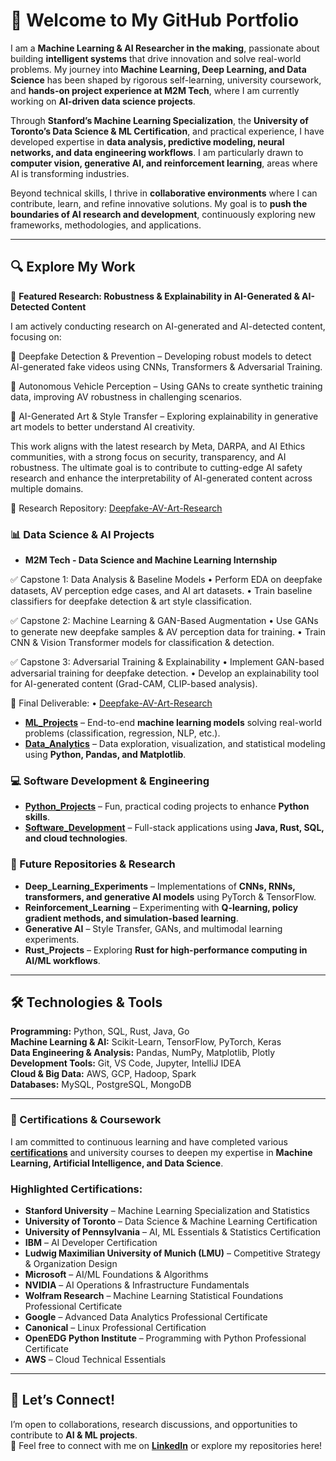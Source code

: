 # 🚀 Welcome to My GitHub Portfolio  

I am a **Machine Learning & AI Researcher in the making**, passionate about building **intelligent systems** that drive innovation and solve real-world problems. My journey into **Machine Learning, Deep Learning, and Data Science** has been shaped by rigorous self-learning, university coursework, and **hands-on project experience at M2M Tech**, where I am currently working on **AI-driven data science projects**.  

Through **Stanford’s Machine Learning Specialization**, the **University of Toronto’s Data Science & ML Certification**, and practical experience, I have developed expertise in **data analysis, predictive modeling, neural networks, and data engineering workflows**. I am particularly drawn to **computer vision, generative AI, and reinforcement learning**, areas where AI is transforming industries.  

Beyond technical skills, I thrive in **collaborative environments** where I can contribute, learn, and refine innovative solutions. My goal is to **push the boundaries of AI research and development**, continuously exploring new frameworks, methodologies, and applications.  

---

## 🔍 Explore My Work  
📌 **Featured Research: Robustness & Explainability in AI-Generated & AI-Detected Content**

I am actively conducting research on AI-generated and AI-detected content, focusing on:

🔹 Deepfake Detection & Prevention – Developing robust models to detect AI-generated fake videos using CNNs, Transformers & Adversarial Training.

🔹 Autonomous Vehicle Perception – Using GANs to create synthetic training data, improving AV robustness in challenging scenarios.

🔹 AI-Generated Art & Style Transfer – Exploring explainability in generative art models to better understand AI creativity.

This work aligns with the latest research by Meta, DARPA, and AI Ethics communities, with a strong focus on security, transparency, and AI robustness. The ultimate goal is to contribute to cutting-edge AI safety research and enhance the interpretability of AI-generated content across multiple domains.

📌 Research Repository: [Deepfake-AV-Art-Research](https://github.com/VinodAnbalagan/Deepfake-AV-Art-Research-.git)

### 📊 Data Science & AI Projects
- **M2M Tech - Data Science and Machine Learning Internship**
  
 ✅ Capstone 1: Data Analysis & Baseline Models
	•	Perform EDA on deepfake datasets, AV perception edge cases, and AI art datasets.
	•	Train baseline classifiers for deepfake detection & art style classification.

✅ Capstone 2: Machine Learning & GAN-Based Augmentation
	•	Use GANs to generate new deepfake samples & AV perception data for training.
	•	Train CNN & Vision Transformer models for classification & detection.

✅ Capstone 3: Adversarial Training & Explainability
	•	Implement GAN-based adversarial training for deepfake detection.
	•	Develop an explainability tool for AI-generated content (Grad-CAM, CLIP-based analysis).

📌 Final Deliverable:
	•	[Deepfake-AV-Art-Research](https://github.com/VinodAnbalagan/Deepfake-AV-Art-Research-.git)
 
- [**ML_Projects**](https://github.com/VinodAnbalagan/ML_Projects.git) – End-to-end **machine learning models** solving real-world problems (classification, regression, NLP, etc.).  
- [**Data_Analytics**](https://github.com/VinodAnbalagan/Data_Analytics.git) – Data exploration, visualization, and statistical modeling using **Python, Pandas, and Matplotlib**.  
  

### 💻 Software Development & Engineering  
- [**Python_Projects**](https://github.com/VinodAnbalagan/Python_Projects.git) – Fun, practical coding projects to enhance **Python skills**.    
- [**Software_Development**](https://github.com/VinodAnbalagan/Software-Development-.git) – Full-stack applications using **Java, Rust, SQL, and cloud technologies**.  

### 🚀 Future Repositories & Research 
- **Deep_Learning_Experiments** – Implementations of **CNNs, RNNs, transformers, and generative AI models** using PyTorch & TensorFlow.
- **Reinforcement_Learning** – Experimenting with **Q-learning, policy gradient methods, and simulation-based learning**.
- **Generative AI** – Style Transfer, GANs, and multimodal learning experiments.  
- **Rust_Projects** – Exploring **Rust for high-performance computing in AI/ML workflows**.    

---

## 🛠️ Technologies & Tools  

**Programming:** Python, SQL, Rust, Java, Go  
**Machine Learning & AI:** Scikit-Learn, TensorFlow, PyTorch, Keras  
**Data Engineering & Analysis:** Pandas, NumPy, Matplotlib, Plotly  
**Development Tools:** Git, VS Code, Jupyter, IntelliJ IDEA  
**Cloud & Big Data:** AWS, GCP, Hadoop, Spark  
**Databases:** MySQL, PostgreSQL, MongoDB  

---
### **📜 Certifications & Coursework**  
I am committed to continuous learning and have completed various [**certifications**](https://github.com/VinodAnbalagan/Certifications-.git) and university courses to deepen my expertise in **Machine Learning, Artificial Intelligence, and Data Science**. 

### **Highlighted Certifications:**  
- **Stanford University** – Machine Learning Specialization and Statistics 
- **University of Toronto** – Data Science & Machine Learning Certification  
- **University of Pennsylvania** – AI, ML Essentials & Statistics Certification  
- **IBM** – AI Developer Certification  
- **Ludwig Maximilian University of Munich (LMU)** – Competitive Strategy & Organization Design  
- **Microsoft** – AI/ML Foundations & Algorithms  
- **NVIDIA** – AI Operations & Infrastructure Fundamentals  
- **Wolfram Research** – Machine Learning Statistical Foundations Professional Certificate  
- **Google** – Advanced Data Analytics Professional Certificate  
- **Canonical** – Linux Professional Certification  
- **OpenEDG Python Institute** – Programming with Python Professional Certificate  
- **AWS** – Cloud Technical Essentials 

---

## 🤝 Let’s Connect!  
I’m open to collaborations, research discussions, and opportunities to contribute to **AI & ML projects**.  
📩 Feel free to connect with me on **[LinkedIn](https://www.linkedin.com/in/vinod-anbalagan/)** or explore my repositories here!  
